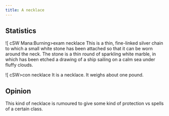 ```yaml
---
title: A necklace
---
```


## Statistics

\![ cSW Mana:Burning\>exam necklace This is a thin, fine-linked silver
chain to which a small white stone has been attached so that it can be
worn around the neck. The stone is a thin round of sparkling white
marble, in which has been etched a drawing of a ship sailing on a calm
sea under fluffy clouds.

\![ cSW\>con necklace It is a necklace. It weighs about one pound.

## Opinion

This kind of necklace is rumoured to give some kind of protection vs
spells of a certain class.